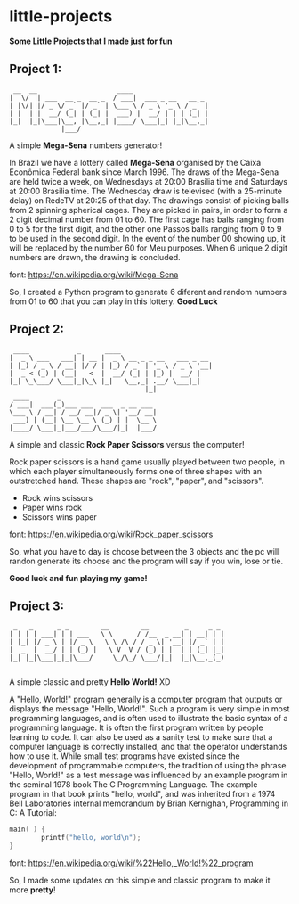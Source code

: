 # little-projects

**Some Little Projects that I made just for fun**

## Project 1:

```
 __  __                    ____                   
|  \/  | ___  __ _  __ _  / ___|  ___ _ __   __ _ 
| |\/| |/ _ \/ _` |/ _` | \___ \ / _ \ '_ \ / _` |
| |  | |  __/ (_| | (_| |  ___) |  __/ | | | (_| |
|_|  |_|\___|\__, |\__,_| |____/ \___|_| |_|\__,_|
             |___/                                
```
A simple **Mega-Sena** numbers generator!

In Brazil we have a lottery called **Mega-Sena** organised by the Caixa Econômica Federal bank since March 1996.
The draws of the Mega-Sena are held twice a week, on Wednesdays at 20:00 Brasilia time and Saturdays at 20:00 Brasilia time. The Wednesday draw is televised (with a 25-minute delay) on RedeTV at 20:25 of that day. The drawings consist of picking balls from 2 spinning spherical cages. They are picked in pairs, in order to form a 2 digit decimal number from 01 to 60. The first cage has balls ranging from 0 to 5 for the first digit, and the other one Passos balls ranging from 0 to 9 to be used in the second digit. In the event of the number 00 showing up, it will be replaced by the number 60 for Meu purposes. When 6 unique 2 digit numbers are drawn, the drawing is concluded.

font: https://en.wikipedia.org/wiki/Mega-Sena

So, I created a Python program to generate 6 diferent and random numbers from 01 to 60 that you can play in this lottery. **Good Luck**

## Project 2:

```
 ____            _      ____                       
|  _ \ ___   ___| | __ |  _ \ __ _ _ __   ___ _ __ 
| |_) / _ \ / __| |/ / | |_) / _` | '_ \ / _ \ '__|
|  _ < (_) | (__|   <  |  __/ (_| | |_) |  __/ |   
|_| \_\___/ \___|_|\_\ |_|   \__,_| .__/ \___|_|   
                                  |_|              
 ____       _                        
/ ___|  ___(_)___ ___  ___  _ __ ___ 
\___ \ / __| / __/ __|/ _ \| '__/ __|
 ___) | (__| \__ \__ \ (_) | |  \__ \
|____/ \___|_|___/___/\___/|_|  |___/
```

A simple and classic **Rock Paper Scissors** versus the computer!

Rock paper scissors is a hand game usually played between two people, in which each player simultaneously forms one of three shapes with an outstretched hand. These shapes are "rock", "paper", and "scissors".

- Rock wins scissors
- Paper wins rock
- Scissors wins paper

font: https://en.wikipedia.org/wiki/Rock_paper_scissors

So, what you have to day is choose between the 3 objects and the pc will randon generate its choose and the program will say if you win, lose or tie.

**Good luck and fun playing my game!**

## Project 3:

```
 _   _      _ _        __        __         _     _ _ 
| | | | ___| | | ___   \ \      / /__  _ __| | __| | |
| |_| |/ _ \ | |/ _ \   \ \ /\ / / _ \| '__| |/ _` | |
|  _  |  __/ | | (_) |   \ V  V / (_) | |  | | (_| |_|
|_| |_|\___|_|_|\___/     \_/\_/ \___/|_|  |_|\__,_(_)
                                                      
```

A simple classic and pretty **Hello World!** XD

A "Hello, World!" program generally is a computer program that outputs or displays the message "Hello, World!". Such a program is very simple in most programming languages, and is often used to illustrate the basic syntax of a programming language. It is often the first program written by people learning to code. It can also be used as a sanity test to make sure that a computer language is correctly installed, and that the operator understands how to use it.
While small test programs have existed since the development of programmable computers, the tradition of using the phrase "Hello, World!" as a test message was influenced by an example program in the seminal 1978 book The C Programming Language. The example program in that book prints "hello, world", and was inherited from a 1974 Bell Laboratories internal memorandum by Brian Kernighan, Programming in C: A Tutorial:

```c
main( ) {
        printf("hello, world\n");
}
```

font: https://en.wikipedia.org/wiki/%22Hello,_World!%22_program

So, I made some updates on this simple and classic program to make it more **pretty**!
